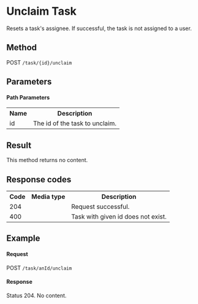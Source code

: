 Unclaim Task
============

Resets a task's assignee. If successful, the task is not assigned to a user.


Method
------ 

POST `/task/{id}/unclaim`


Parameters
----------

#### Path Parameters

<table class="table table-striped">
  <tr>
    <th>Name</th>
    <th>Description</th>
  </tr>
  <tr>
    <td>id</td>
    <td>The id of the task to unclaim.</td>
  </tr>
</table>


Result
------

This method returns no content.


Response codes
--------------

<table class="table table-striped">
  <tr>
    <th>Code</th>
    <th>Media type</th>
    <th>Description</th>
  </tr>
  <tr>
    <td>204</td>
    <td></td>
    <td>Request successful.</td>
  </tr>
  <tr>
    <td>400</td>
    <td></td>
    <td>Task with given id does not exist.</td>
  </tr>
</table>


Example
-------

#### Request

POST `/task/anId/unclaim`

#### Response

Status 204. No content.
